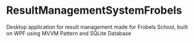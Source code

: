 # ResultManagementSystemFrobels

Desktop application for result management made for Frobels School,  built on WPF using MVVM Pattern and SQLite Database
